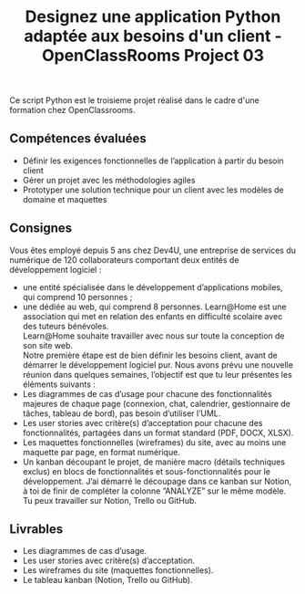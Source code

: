 <h1 align="center">Designez une application Python adaptée aux besoins d'un client  -  OpenClassRooms Project 03 </h1><br>
<br>
Ce script Python est le troisieme projet réalisé dans le cadre d'une formation chez OpenClassrooms. 
<br>
  
## Compétences évaluées

- Définir les exigences fonctionnelles de l’application à partir du besoin client
- Gérer un projet avec les méthodologies agiles
- Prototyper une solution technique pour un client avec les modèles de domaine et maquettes


## Consignes

Vous êtes employé depuis 5 ans chez Dev4U, une entreprise de services du numérique de 120 collaborateurs comportant deux entités de développement logiciel  : 
- une entité spécialisée dans le développement d’applications mobiles, qui comprend 10 personnes  ;
- une dédiée au web, qui comprend 8 personnes. 
Learn@Home est une association qui met en relation des enfants en difficulté scolaire avec des tuteurs bénévoles.<br>
Learn@Home souhaite travailler avec nous sur toute la conception de son site web. <br>
Notre première étape est de bien définir les besoins client, avant de démarrer le développement logiciel pur. Nous avons prévu une nouvelle réunion dans quelques semaines, l’objectif est que tu leur présentes les éléments suivants  : 
- Les diagrammes de cas d’usage pour chacune des fonctionnalités majeures de chaque page (connexion, chat, calendrier, gestionnaire de tâches, tableau de bord), pas besoin d’utiliser l’UML.
- Les user stories avec critère(s) d’acceptation pour chacune des fonctionnalités, partagées dans un format standard (PDF, DOCX, XLSX).
- Les maquettes fonctionnelles (wireframes) du site, avec au moins une maquette par page, en format numérique.
- Un kanban découpant le projet, de manière macro (détails techniques exclus) en blocs de fonctionnalités et sous-fonctionnalités pour le développement. J’ai démarré le découpage dans ce kanban sur Notion, à toi de finir de compléter la colonne ”ANALYZE” sur le même modèle. Tu peux travailler sur Notion, Trello ou GitHub.


## Livrables
- Les diagrammes de cas d’usage.
- Les user stories avec critère(s) d’acceptation.
- Les wireframes du site (maquettes fonctionnelles).
- Le tableau kanban (Notion, Trello ou GitHub).

